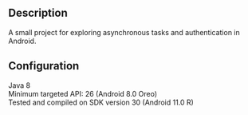 ## Description
A small project for exploring asynchronous tasks and authentication in Android.

## Configuration
Java 8  
Minimum targeted API: 26 (Android 8.0 Oreo)  
Tested and compiled on SDK version 30 (Android 11.0 R)  

